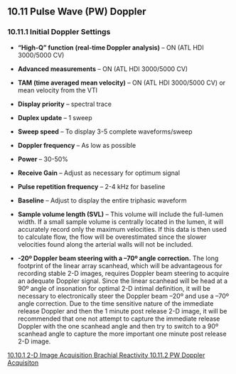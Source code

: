 ## 10.11 Pulse Wave (PW) Doppler

### 10.11.1 Initial Doppler Settings

* **“High-Q” function (real-time Doppler analysis)** – ON (ATL HDI 3000/5000 CV)

* **Advanced measurements** – ON (ATL HDI 3000/5000 CV)
* **TAM (time averaged mean velocity)** – ON (ATL HDI 3000/5000 CV) or mean velocity from the VTI

* **Display priority** – spectral trace
* **Duplex update** – 1 sweep
* **Sweep speed** – To display 3-5 complete waveforms/sweep
* **Doppler frequency** – As low as possible
* **Power** – 30-50%
* **Receive Gain** – Adjust as necessary for optimum signal
* **Pulse repetition frequency** – 2-4 kHz for baseline
* **Baseline** – Adjust to display the entire triphasic waveform
* **Sample volume length (SVL)** – This volume will include the full-lumen width. If a small sample volume is centrally located in the lumen, it will accurately record only the maximum velocities. If this data is then used to calculate flow, the flow will be overestimated since the slower velocities found along the arterial walls will not be included.
* **-20º Doppler beam steering with a –70º angle correction.** The long footprint of the linear array scanhead, which will be advantageous for recording stable 2-D images, requires Doppler beam steering to acquire an adequate Doppler signal. Since the linear scanhead will be head at a 90º angle of insonation for optimal 2-D intimal definition, it will be necessary to electronically steer the Doppler beam –20º and use a –70º angle correction. Due to the time sensitive nature of the immediate release Doppler and then the 1 minute post release 2-D image, it will be recommended that one not attempt to capture the immediate release Doppler with the one scanhead angle and then try to switch to a 90º scanhead angle to capture the more important one minute post release 2-D image.


<div class="center">
<div class="btn-group">
  <a href=":pages_path:/manuals/brachial-reactivity/10-10-01-2d-image-acquisition.md" class="btn btn-default">
    <span class="glyphicon glyphicon-chevron-left"></span>
    10.10.1 2-D Image Acquisition
  </a>

  <a href=":pages_path:/manuals/brachial-reactivity" class="btn btn-default">
    <span class="glyphicon glyphicon-chevron-up"></span>
    Brachial Reactivity
  </a>

  <a href=":pages_path:/manuals/brachial-reactivity/10-11-02-pw-doppler-acquisition.md" class="btn btn-success">
    10.11.2 PW Doppler Acquisiton
    <span class="glyphicon glyphicon-chevron-right"></span>
  </a>
</div>
</div>
